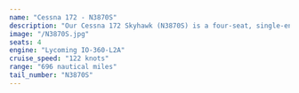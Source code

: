```yaml
---
name: "Cessna 172 - N3870S"
description: "Our Cessna 172 Skyhawk (N3870S) is a four-seat, single-engine, high-wing aircraft, making it an excellent choice for flight training and personal use. This reliable trainer offers excellent visibility and forgiving flight characteristics."
image: "/N3870S.jpg"
seats: 4
engine: "Lycoming IO-360-L2A"
cruise_speed: "122 knots"
range: "696 nautical miles"
tail_number: "N3870S"
---
```

